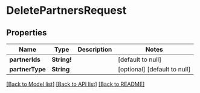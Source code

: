 # DeletePartnersRequest

## Properties
Name | Type | Description | Notes
------------ | ------------- | ------------- | -------------
**partnerIds** | **String!** |  | [default to null]
**partnerType** | **String** |  | [optional] [default to null]

[[Back to Model list]](../README.md#documentation-for-models) [[Back to API list]](../README.md#documentation-for-api-endpoints) [[Back to README]](../README.md)


